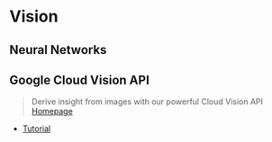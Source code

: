 # Vision

## Neural Networks

## Google Cloud Vision API

> Derive insight from images with our powerful Cloud Vision API [Homepage](https://cloud.google.com/vision/)

- [Tutorial](https://cloud.google.com/vision/docs/tutorials)